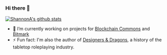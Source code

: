 ### Hi there 👋

[![ShannonA's github stats](https://github-readme-stats.vercel.app/api?username=shannona)](https://github.com/shannona/github-readme-stats)

- 🔭 I’m currently working on projects for [Blockchain Commons](https://github.com/BlockchainCommons) and [Bitmark](https://github.com/bitmark-inc)
- ⚡ Fun fact: I'm also the author of [Designers & Dragons](https://www.evilhat.com/home/designers-dragons/), a history of the tabletop roleplaying industry.
